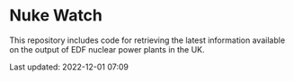 # Nuke Watch

This repository includes code for retrieving the latest information available on the output of EDF nuclear power plants in the UK.

Last updated: 2022-12-01 07:09